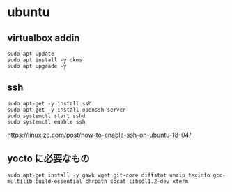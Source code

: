 # ubuntu

## virtualbox addin

```
sudo apt update
sudo apt install -y dkms
sudo apt upgrade -y
```

## ssh

```
sudo apt-get -y install ssh
sudo apt-get -y install openssh-server
sudo systemctl start sshd
sudo systemctl enable ssh
```

https://linuxize.com/post/how-to-enable-ssh-on-ubuntu-18-04/


## yocto に必要なもの

```
sudo apt-get install -y gawk wget git-core diffstat unzip texinfo gcc-multilib build-essential chrpath socat libsdl1.2-dev xterm
```
